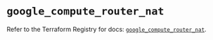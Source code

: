 # `google_compute_router_nat`

Refer to the Terraform Registry for docs: [`google_compute_router_nat`](https://registry.terraform.io/providers/hashicorp/google/6.24.0/docs/resources/compute_router_nat).
